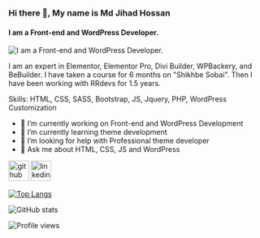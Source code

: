 ### Hi there 👋, My name is Md Jihad Hossan
#### I am a Front-end and WordPress Developer.
![I am a Front-end and WordPress Developer.](https://avatars.githubusercontent.com/u/83749909?v=4)

I am an expert in Elementor, Elementor Pro, Divi Builder, WPBackery, and BeBuilder. I have taken a course for 6 months on "Shikhbe Sobai". Then I have been working with RRdevs for 1.5 years.

Skills:  HTML, CSS, SASS, Bootstrap, JS, Jquery, PHP, WordPress Customization

- 🔭 I’m currently working on Front-end and WordPress Development
- 🌱 I’m currently learning theme development 
- 🤔 I’m looking for help with Professional theme developer 
- 💬 Ask me about HTML, CSS, JS and WordPress


[<img src='https://cdn.jsdelivr.net/npm/simple-icons@3.0.1/icons/github.svg' alt='github' height='40'>](https://github.com/https://github.com/Jihad-hossan)  [<img src='https://cdn.jsdelivr.net/npm/simple-icons@3.0.1/icons/linkedin.svg' alt='linkedin' height='40'>](https://www.linkedin.com/in/https://www.linkedin.com/in/jihad-hossan-27b7421a0//)  

[![Top Langs](https://github-readme-stats.vercel.app/api/top-langs/?username=https://github.com/Jihad-hossan)](https://github.com/anuraghazra/github-readme-stats)

![GitHub stats](https://github-readme-stats.vercel.app/api?username=https://github.com/Jihad-hossan&show_icons=true)  

![Profile views](https://gpvc.arturio.dev/https://github.com/Jihad-hossan)  
